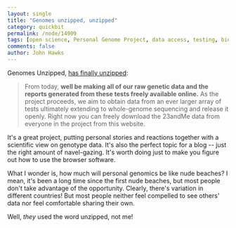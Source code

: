 ```yaml
---
layout: single 
title: "Genomes unzipped, unzipped" 
category: quickbit
permalink: /node/14909
tags: [open science, Personal Genome Project, data access, testing, biotech] 
comments: false 
author: John Hawks 
---
```


Genomes Unzipped, <a href="http://www.genomesunzipped.org/2010/10/our-genomes-unzipped.php">has finally unzipped</a>: 

<blockquote>From today, <b>well be making all of our raw genetic data and the reports generated from these tests freely available online.</b> As the project proceeds, we aim to obtain data from an ever larger array of tests  ultimately extending to whole-genome sequencing  and release it openly. Right now you can freely download the 23andMe data from everyone in the project from this website.</blockquote>

It's a great project, putting personal stories and reactions together with a scientific view on genotype data. It's also the perfect topic for a blog -- just the right amount of navel-gazing. It's worth doing just to make you figure out how to use the browser software.  

What I wonder is, how much will personal genomics be like nude beaches? I mean, it's been a long time since the first nude beaches, but most people don't take advantage of the opportunity. Clearly, there's variation in different countries! But most people neither feel compelled to see others' data nor feel comfortable sharing their own. 

Well, <i>they</i> used the word unzipped, not me!

